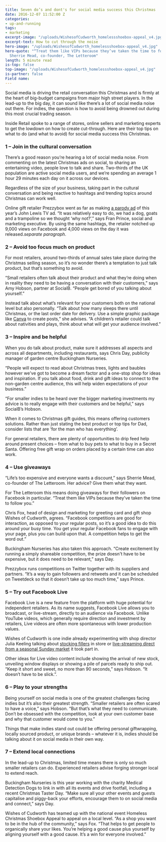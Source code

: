```yaml
---
title: Seven do’s and dont's for social media success this Christmas
date: 2016-12-07 11:52:00 Z
categories:
- up-and-running
tags:
- marketing
excerpt-image: "/uploads/WishesofCudworth_homelessshoebox-appeal_v4.jpg"
excerpt-text: How to cut through the noise
hero-image: "/uploads/WishesofCudworth_homelessshoebox-appeal_v4.jpg"
hero-quote: "“Treat them like VIPs because they’ve taken the time to follow you.”
  Sherrie Mead, co-founder, The Letteroom"
length: 5 minute read
is-top: false
top-image: "/uploads/WishesofCudworth_homelessshoebox-appeal_v4.jpg"
is-partner: false
Field name: 
---
```


Social media is driving the retail conversation this Christmas and is firmly at the heart of big-budget campaigns from major high street players. In the lead-up to the big day, it can sound like there’s a lot of social media noise out there. For indies, the question is how to avoid being drowned out during this most crucial trading season.

Inside Retail spoke to a range of stores, online sellers and marketing experts to get the lowdown on how to create cut-through.  Here are their top tips on what to do (and what to avoid) for social media success this Christmas.

### 1 –  Join in the cultural conversation

There’s a good reason you’re hearing a lot of social media noise. From commenting on the latest Christmas ads on social, to sharing an entertaining video, people love to talk and share. Two-thirds of the UK population are active social media users, and we’re spending an average 1 hour 29 minutes each day on it across our devices.

Regardless of the size of your business, taking part in the cultural conversation and being reactive to hashtags and trending topics around Christmas can work well.

Online gift retailer Prezzybox went as far as making [a parody ad](https://www.youtube.com/watch?v=mZmEWRg5SNE) of this year’s John Lewis TV ad. “It was relatively easy to do, we had a dog, goats and a trampoline so we thought ‘why not?’,” says Fran Prince, social and marketing executive. By using the same hashtags, the retailer notched up 9,000 views on Facebook and 4,000 views on the day it was released.*separate paragraph*.

### 2 – Avoid too focus much on product
For most retailers, around two-thirds of annual sales take place during the Christmas selling season, so it’s no wonder there’s a temptation to just talk product, but that’s something to avoid.

“Small retailers often talk about their product and what they’re doing when in reality they need to be having a conversation with their customers,” says Amy Hobson, partner at SocialB. “People get bored of you talking about yourself.”

Instead talk about what’s relevant for your customers both on the national level but also personally. “Talk about how many sleeps there until Christmas, or the last order date for delivery. Use a simple graphic package like [Canva](https://www.canva.com/) to create posts,” she advises. “A children’s retailer could talk about nativities and plays, think about what will get your audience involved.”

### 3 – Inspire and be helpful

When you do talk about product, make sure it addresses all aspects and across all departments, including restaurants, says Chris Day, publicity manager of garden centre Buckingham Nurseries.

“People will expect to read about Christmas trees, lights and baubles however we've got to become a dream factor and a one-stop shop for ideas and inspiration. If you talk about
food, drink and gift ideas to connect to the non-garden centre audience, this will help widen expectations of your business.”

“For smaller indies to be heard over the bigger marketing investments my advice is to really engage with their customers and be helpful,” says SocialB’s Hobson.

When it comes to Christmas gift guides, this means offering customers solutions. Rather than just stating the best product or top tips for Dad, consider lists that are ‘for the man who has everything’.

For general retailers, there are plenty of opportunities to drip feed help around present choices – from what to buy pets to what to buy in a Secret Santa. Offering free gift wrap on orders placed by a certain time can also work.

### 4 – Use giveaways

“Life’s too expensive and everyone wants a discount,” says Sherrie Mead, co-founder of The Letteroom. Her advice? Give them what they want.

For The Letteroom this means doing giveaways for their followers on Facebook in particular. “Treat them like VIPs because they’ve taken the time to follow you.”

Chris Fox, head of design and marketing for greeting card and gift shop Wishes of Cudworth, agrees. “Facebook competitions are good for interaction, as opposed to your regular posts, so it’s a good idea to do this around your busy time. You get your regular Facebook fans to engage with your page, plus you can build upon that. A competition helps to get the word out.”

Buckingham Nurseries has also taken this approach. “Create excitement by running a simply shareable competition, the prize doesn't have to be expensive, but it does need to be relevant,” says Day.

Prezzybox runs competitions on Twitter together with its suppliers and partners. “It’s a way to gain followers and retweets and it can be scheduled on Tweetdeck so that it doesn’t take up too much time,” says Prince.

### 5 – Try out Facebook Live

Facebook Live is a new feature from the platform with huge potential for independent retailers. As its name suggests, Facebook Live allows you to broadcast, or live-stream, directly to an audience via Facebook. Unlike YouTube videos, which generally require direction and investment by retailers, Live videos are often more spontaneous with lower production values.

Wishes of Cudworth is one indie already experimenting with shop director Julia Keeling talking about [stocking fillers](https://www.facebook.com/wishesofcudworth/videos/1160775924012392/) in store or [live-streaming direct from a seasonal Sunday market](https://www.facebook.com/wishesofcudworth/videos/1168350633254921/) it took part in.

Other ideas for Live video content include showing the arrival of new stock, unveiling window displays or showing a pile of parcels ready to ship out. “Keep it short and sweet, no more than 90 seconds,” says Hobson. “It doesn’t have to be slick.”.

### 6 – Play to your strengths

Being yourself on social media is one of the greatest challenges facing indies but it’s also their greatest strength. “Smaller retailers are often scared to have a voice,” says Hobson. “But that’s what they need to communicate. Don’t be obsessed with the competition, look at your own customer base and why that customer would come to you.”

Things that make indies stand out could be offering personal giftwrapping, locally sourced product, or unique brands – whatever it is, indies should be talking about it on social media in their own way.

### 7 – Extend local connections

In the lead-up to Christmas, limited time means there is only so much smaller retailers can do. Experienced retailers advise forging stronger local to extend reach.

Buckingham Nurseries is this year working with the charity Medical Detection Dogs to link in with all its events and drive footfall, including a recent Christmas Taster Day. “Make sure all your other events and guests capitalise and piggy-back your efforts, encourage them to on social media and connect,” says Day.

Wishes of Cudworth has teamed up with the national event Homeless Christmas Shoebox Appeal to appeal on a local level. “As a shop you want to be in the hub of the community,” says Fox. “That helps to get people to organically share your likes. You’re helping a good cause plus yourself by aligning yourself with a good cause. It’s a win for everyone involved.”